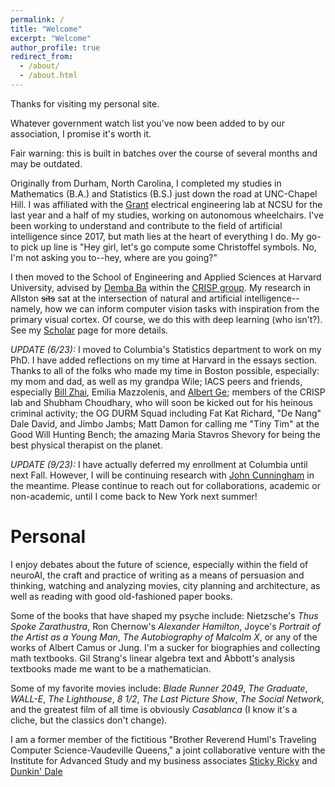 ```yaml
---
permalink: /
title: "Welcome"
excerpt: "Welcome"
author_profile: true
redirect_from: 
  - /about/
  - /about.html
---
```


Thanks for visiting my personal site. 

Whatever government watch list you've now been added to by our association, I promise it's worth it. 

Fair warning: this is built in batches over the course of several months and may be outdated. 

Originally from Durham, North Carolina, I completed my studies in Mathematics (B.A.) and Statistics (B.S.) just down the road at UNC-Chapel Hill. I was affiliated with the [Grant](https://ece.ncsu.edu/people/egrant/) electrical engineering lab at NCSU for the last year and a half of my studies, working on autonomous wheelchairs. I've been working to understand and contribute to the field of artificial intelligence since 2017, but math lies at the heart of everything I do. My go-to pick up line is "Hey girl, let's go compute some Christoffel symbols. No, I'm not asking you to--hey, where are you going?"

I then moved to the School of Engineering and Applied Sciences at Harvard University, advised by [Demba Ba](https://www.seas.harvard.edu/person/demba-ba) within the [CRISP group](https://crisp.seas.harvard.edu/). My research in Allston ~~sits~~ sat at the intersection of natural and artificial intelligence--namely, how we can inform computer vision tasks with inspiration from the primary visual cortex. Of course, we do this with deep learning (who isn't?). See my [Scholar](https://scholar.google.com/citations?user=wFocmRkAAAAJ&hl=en&oi=ao) page for more details. 

*UPDATE (6/23):* I moved to Columbia's Statistics department to work on my PhD. I have added reflections on my time at Harvard in the essays section. Thanks to all of the folks who made my time in Boston possible, especially: my mom and dad, as well as my grandpa Wile; IACS peers and friends, especially [Bill Zhai](https://billyzz.github.io/), Emilia Mazzolenis, and [Albert Ge](https://www.albertge.com/); members of the CRISP lab and Shubham Choudhary, who will soon be kicked out for his heinous criminal activity; the OG DURM Squad including Fat Kat Richard, "De Nang" Dale David, and Jimbo Jambs; Matt Damon for calling me "Tiny Tim" at the Good Will Hunting Bench; the amazing Maria Stavros Shevory for being the best physical therapist on the planet. 

*UPDATE (9/23):* I have actually deferred my enrollment at Columbia until next Fall. However, I will be continuing research with [John Cunningham](https://stat.columbia.edu/~cunningham/) in the meantime. Please continue to reach out for collaborations, academic or non-academic, until I come back to New York next summer!


Personal
=========

I enjoy debates about the future of science, especially within the field of neuroAI, the craft and practice of writing as a means of persuasion and thinking, watching and analyzing movies, city planning and architecture, as well as reading with good old-fashioned paper books. 

Some of the books that have shaped my psyche include:  Nietzsche's *Thus Spoke Zarathustra*, Ron Chernow's *Alexander Hamilton*, Joyce's *Portrait of the Artist as a Young Man*, *The Autobiography of Malcolm X*, or any of the works of Albert Camus or Jung. I'm a sucker for biographies and collecting math textbooks. Gil Strang's linear algebra text and Abbott's analysis textbooks made me want to be a mathematician. 

Some of my favorite movies include: *Blade Runner 2049*, *The Graduate*, *WALL-E*, *The Lighthouse*, *8 1/2*, *The Last Picture Show*, *The Social Network*, and the greatest film of all time is obviously *Casablanca* (I know it's a cliche, but the classics don't change).

I am a former member of the fictitious "Brother Reverend Huml's Traveling Computer Science-Vaudeville Queens," a joint collaborative venture with the Institute for Advanced Study and my business associates [Sticky Ricky](https://www.erickrehbiel.com/) and [Dunkin' Dale](https://www.linkedin.com/in/dale-d-stewart)




